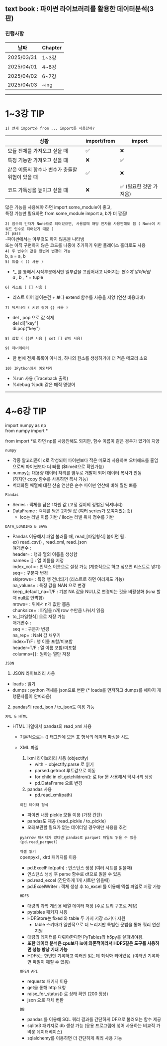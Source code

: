 text book : 파이썬 라이브러리를 활용한 데이터분석(3판)
------
### 진행사항

|날짜|Chapter|
|------|---|
|2025/03/31|1~3강|
|2025/04/01|4~6강|
|2025/04/02|6~7강|
|2025/04/03|~ing|


------
# 1~3강 TIP

```1) 언제 import와 from ... import를 사용할까?```
        
|상황|import/from|import|
|------|---|---|
|모듈 전체를 가져오고 싶을 때|✅|❌|
|특정 기능만 가져오고 싶을 때|❌|✅|
|같은 이름의 함수나 변수가 충돌할 위험이 있을 때|✅|❌|
|코드 가독성을 높이고 싶을 때|❌|✅ (필요한 것만 가져옴) |

  
많은 기능을 사용해야 하면 import some_module이 좋고,  
특정 기능만 필요하면 from some_module import a, b가 더 깔끔!    

```2) 함수의 인자가 None으로 되어있으면, 사용할때 해당 인자를 사용안해도 됨 ( None이 키워드 인수로 되어있기 때문 )```  
```3) pass```  
-파이썬에서는 아무것도 하지 않음을 나타냄  
또는 아직 구현하지 않은 코드를 나중에 추가하기 위한 플레이스 홀더로도 사용  
```4) 두 변수의 값을 한번에 변경이 가능```  
b, a = a, b  
```5) 튜플 ( () 사용 )```  
- *_ 를 통해서 시작부분에서만 일부값을 끄집어내고 나머지는 _변수에 넣어버림  
a , b , *_ = tuple  

```6) 리스트 ( [] 사용 )```  
- 리스트 이어 붙이는건 + 보다 extend 함수를 사용을 지양 (연산 비용대비)  

```7) 딕셔너리 ( 키랑 같이 {} 사용 )```  
- del , pop 으로 값 삭제  
del di["key"]  
di.pop("key")  

```8) 집합 ( {}만 사용 | set [] 같이 사용)```  

```9) 제너레이터```  
- 한 번에 전체 목록이 아니라, 하나의 원소를 생성하기에 더 적은 메모리 소요  

```10) IPython에서 예외처리```
- %run 사용 (Traceback 출력)  
- %debug %pdb 같은 매직 명령어    
  
------
# 4~6강 TIP   

import numpy as np  
from numpy import *    

from import *로 하면 np를 사용안해도 되지만, 함수 이름이 같은 경우가 있기에 지양    

```numpy```  
- 각종 알고리즘이 c로 작성되어 파이썬보다 적은 메모리 사용하며 오버헤드를 줄임으로써 파이썬보다 더 빠름 ($timeit으로 확인가능)  
- numpy는 대용량 데이터 처리를 염두로 개발이 되어 데이터 복사가 안됨  
(하지만 copy 함수를 사용하면 복사 가능)  
- 벡터화된 배열에 대한 산술 연산은 순수 파이썬 연산에 비해 훨씬 빠름    

```Pandas```  
- Series : 객체를 담은 1차원 값 (고정 길이의 정렬된 딕셔너리)  
- DataFrame : 객체를 담은 2차원 값 (여러 series가 모여져있는것)  
    - loc는 라벨 이름 기반 / iloc는 라벨 위치 정수를 기반    

```DATA_LOADING & SAVE```  
- Pandas 이용해서 파일 불러올 때, read_[파일형식] 붙이면 됨 .  
ex) read_csv() , read_xml, read_json  
먜개변수 :  
header= : 행과 열의 이름을 생성함  
names= [] : 열 이름을 지정  
index_col = : 인덱스 이름으로 설정 가능 (계층적으로 하고 싶으면 리스트로 넣기)  
seq= : 구분자 변경  
skiprows= : 특정 행 건너띄기 (리스트로 하면 여러개도 가능)  
na_values= : 특정 값을 NAN 으로 변경  
keep_default_na=T/F : 기본 NA 값을 NULL로 변경되는 것을 비활성화 (isna 할때 null로 안찍힘)  
nrows= : 위에서 n개 값만 뽑음  
chunksize= : 파일을 n개 row 수만큼 나눠서 읽음  
- to_[파일형식] 으로 저장 가능  
매개변수 :  
seq = : 구분자 변경  
na_rep= : NaN 값 채우기  
index=T/F : 행 이름 포함/미포함  
header=T/F : 열 이름 포함/미포함  
columns=[] : 원하는 열만 저장    

```JSON```  
1) JSON 라이브러리 사용  
- loads : 읽기  
- dumps : python 객체를 json으로 변환 (* loads를 먼저하고 dumps를 해야지 개행문자들이 안따라옴)  
2) pandas의 read_json / to_json도 이용 가능    

```XML & HTML```  
- HTML 파일에서 pandas의 read_xml 사용  
    - 기본적으로는 <table> (<tbody>) 태그안에 모든 표 형식의 데이터 파싱을 시도  

- XML 파일  
    1. lxml 라이브러리 사용 (objectify)  
        - with + objectify.parse 로 읽기  
        - parsed.getroot 루트값으로 이동  
        - for child in elt.getchildren(): 로 for 문 사용해서 딕셔너리 생성  
        - pd.DataFrame 으로 변경  
    2. pandas 사용  
        - pd.read_xml(path)      
        

```이진 데이터 형식```  
- 파이썬 내장 pickle 모듈 이용 (가장 간단)  
- pandas도 제공 (read_pickle / to_pickle)  
- 오래보관할 필요가 없는 데이터일 경우에만 사용을 추천    

```pyarrow 패키지가 있다면 pandas로 parquet 파일도 읽을 수 있음 (pd.read_parquet)```    

```엑셀 읽기```  
openpyxl , xlrd 패키지를 이용  
- pd.ExcelFile(path) : 인스턴스 생성 (여러 시트를 읽을때)  
- 인스턴스 생성 후 parse 함수로 df으로 읽을 수 있음  
- pd.read_excel (간단하게 1개 시트만 읽을때)  
- pd.ExcelWriter : 객체 생성 후 to_excel 를 이용해 엑셀 파일로 저장 가능    

```HDF5```  
- 대량의 과학 계산용 배열 데이터 저장 (주로 트리 구조로 저장)  
- pytables 패키지 사용  
- HDFStore는 fixed 와 table 두 가지 저장 스키마 지원  
    - table 스키마가 일반적으로 더 느리지만 특별한 문법을 통해 쿼리 연산 지원  
- 대량의 데이터를 다뤄야한다면 PyTables와 h5py를 살펴봐야됨.  
- <b>또한 데이터 분석은 cpu보다 io에 의존적이라서 HDF5같은 도구를 사용하면 성능 향상 기대 가능</b>  
- HDF5는 한번만 기록하고 여러번 읽는데 최적화 되어있음. (여러번 기록하면 파일이 깨질 수 있음)    

```OPEN API```  
- requests 패키지 이용  
- get을 통해 http 요청  
- raise_for_status() 로 상태 확인 (200 정상)  
- json 으로 객체 변환    

```DB```  
- pandas 를 이용해 SQL 쿼리 결과를 간단하게 DF으로 불러오는 함수 제공  
- sqlite3 패키지로 db 생성 가능 (응용 프로그램에 넣어 사용하는 비교적 가벼운 데이터베이스)  
- sqlalchemy를 이용하면 더 간단하게 쿼리 사용 가능  
